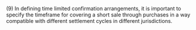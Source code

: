 (9) In defining time limited confirmation arrangements, it is important to specify the timeframe for covering a short sale through purchases in a way compatible with different settlement cycles in different jurisdictions.